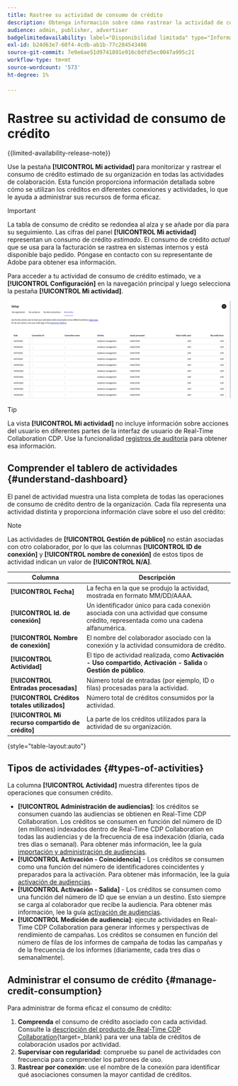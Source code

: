 ```yaml
---
title: Rastree su actividad de consumo de crédito
description: Obtenga información sobre cómo rastrear la actividad de consumo de crédito de su organización en Real-Time CDP Collaboration.
audience: admin, publisher, advertiser
badgelimitedavailability: label="Disponibilidad limitada" type="Informative" url="https://helpx.adobe.com/legal/product-descriptions/real-time-customer-data-platform-collaboration.html newtab=true"
exl-id: b24d63e7-60f4-4cdb-ab1b-77c284543486
source-git-commit: 7e9e6ae51d9741891e916c0dfd5ec0047a995c21
workflow-type: tm+mt
source-wordcount: '573'
ht-degree: 1%

---
```


# Rastree su actividad de consumo de crédito

{{limited-availability-release-note}}

Use la pestaña **[!UICONTROL Mi actividad]** para monitorizar y rastrear el consumo de crédito estimado de su organización en todas las actividades de colaboración. Esta función proporciona información detallada sobre cómo se utilizan los créditos en diferentes conexiones y actividades, lo que le ayuda a administrar sus recursos de forma eficaz.

>[!IMPORTANT]
>
>La tabla de consumo de crédito se redondea al alza y se añade por día para su seguimiento. Las cifras del panel **[!UICONTROL Mi actividad]** representan un consumo de crédito *estimado*. El consumo de crédito *actual* que se usa para la facturación se rastrea en sistemas internos y está disponible bajo pedido. Póngase en contacto con su representante de Adobe para obtener esa información.

Para acceder a tu actividad de consumo de crédito estimado, ve a **[!UICONTROL Configuración]** en la navegación principal y luego selecciona la pestaña **[!UICONTROL Mi actividad]**.

![Mi panel de actividades que muestra detalles de consumo de crédito](/help/assets/setup/my-activity-credits/activity-dashboard.png)

>[!TIP]
>
>La vista **[!UICONTROL Mi actividad]** no incluye información sobre acciones del usuario en diferentes partes de la interfaz de usuario de Real-Time Collaboration CDP. Use la funcionalidad [registros de auditoría](/help/guide/setup/audit-logs.md) para obtener esa información.

## Comprender el tablero de actividades {#understand-dashboard}

El panel de actividad muestra una lista completa de todas las operaciones de consumo de crédito dentro de la organización. Cada fila representa una actividad distinta y proporciona información clave sobre el uso del crédito:

>[!NOTE]
>
>Las actividades de **[!UICONTROL Gestión de público]** no están asociadas con otro colaborador, por lo que las columnas **[!UICONTROL ID de conexión]** y **[!UICONTROL nombre de conexión]** de estos tipos de actividad indican un valor de **[!UICONTROL N/A]**.

| Columna | Descripción |
|------------|--------------|
| **[!UICONTROL Fecha]** | La fecha en la que se produjo la actividad, mostrada en formato MM/DD/AAAA. |
| **[!UICONTROL Id. de conexión]** | Un identificador único para cada conexión asociada con una actividad que consume crédito, representada como una cadena alfanumérica. |
| **[!UICONTROL Nombre de conexión]** | El nombre del colaborador asociado con la conexión y la actividad consumidora de crédito. |
| **[!UICONTROL Actividad]** | El tipo de actividad realizada, como **Activación - Uso compartido**, **Activación - Salida** o **Gestión de público**. |
| **[!UICONTROL Entradas procesadas]** | Número total de entradas (por ejemplo, ID o filas) procesadas para la actividad. |
| **[!UICONTROL Créditos totales utilizados]** | Número total de créditos consumidos por la actividad. |
| **[!UICONTROL Mi recurso compartido de crédito]** | La parte de los créditos utilizados para la actividad de su organización. |

{style="table-layout:auto"}

## Tipos de actividades {#types-of-activities}

La columna **[!UICONTROL Actividad]** muestra diferentes tipos de operaciones que consumen crédito.

* **[!UICONTROL Administración de audiencias]**: los créditos se consumen cuando las audiencias se obtienen en Real-Time CDP Collaboration. Los créditos se consumen en función del número de ID (en millones) indexados dentro de Real-Time CDP Collaboration en todas las audiencias y de la frecuencia de esa indexación (diaria, cada tres días o semanal). Para obtener más información, lee la guía [importación y administración de audiencias](/help/guide/setup/onboard-audiences.md).
* **[!UICONTROL Activación - Coincidencia]** - Los créditos se consumen como una función del número de identificadores coincidentes y preparados para la activación. Para obtener más información, lee la guía [activación de audiencias](/help/guide/collaborate/activate.md).
* **[!UICONTROL Activación - Salida]** - Los créditos se consumen como una función del número de ID que se envían a un destino. Esto siempre se carga al colaborador que recibe la audiencia. Para obtener más información, lee la guía [activación de audiencias](/help/guide/collaborate/activate.md).
* **[!UICONTROL Medición de audiencia]**: ejecute actividades en Real-Time CDP Collaboration para generar informes y perspectivas de rendimiento de campañas. Los créditos se consumen en función del número de filas de los informes de campaña de todas las campañas y de la frecuencia de los informes (diariamente, cada tres días o semanalmente).

## Administrar el consumo de crédito {#manage-credit-consumption}

Para administrar de forma eficaz el consumo de crédito:

1. **Comprenda** el consumo de crédito asociado con cada actividad. Consulte la [descripción del producto de Real-Time CDP Collaboration](https://helpx.adobe.com/legal/product-descriptions/real-time-customer-data-platform-collaboration.html){target=_blank} para ver una tabla de créditos de colaboración usados por actividad.
2. **Supervisar con regularidad**: compruebe su panel de actividades con frecuencia para comprender los patrones de uso.
3. **Rastrear por conexión**: use el nombre de la conexión para identificar qué asociaciones consumen la mayor cantidad de créditos.

<!--

## Pagination and navigation

The activity list is paginated to improve performance and readability. Use the navigation controls at the bottom of the table to move between pages and adjust how many records you can view at once.

-->
